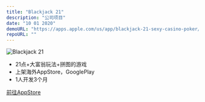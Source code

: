 ```yaml
---
title: "Blackjack 21"
description: "公司项目"
date: "10 01 2020"
demoURL: "https://apps.apple.com/us/app/blackjack-21-sexy-casino-poker/id6473223289"
repoURL: ""
---
```


![Blackjack 21](/blackjack21.png)

* 21点+大富翁玩法+拼图的游戏
* 上架海外AppStore，GooglePlay
* 1人开发3个月

<div class="flex items-center justify-center">
    <a
    href="https://apps.apple.com/us/app/blackjack-21-sexy-casino-poker/id6473223289"
    target="_blank"
    class="mx-2 rounded-full bg-orange-300 px-3 py-2 transition-colors duration-300 ease-in-out hover:bg-cyan-200 dark:bg-orange-500 dark:hover:bg-cyan-500"
    >
    前往AppStore
    </a>
</div>
